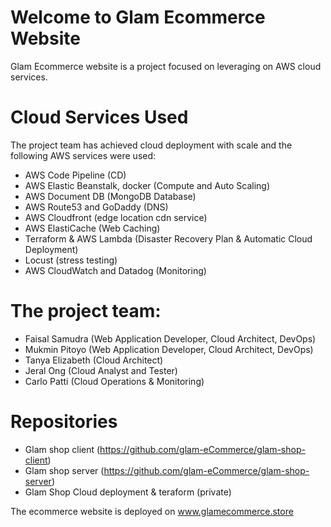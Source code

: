 # Welcome to Glam Ecommerce Website

Glam Ecommerce website is a project focused on leveraging on AWS cloud services.

# Cloud Services Used

The project team has achieved cloud deployment with scale and the following AWS services were used:
- AWS Code Pipeline (CD)
- AWS Elastic Beanstalk, docker (Compute and Auto Scaling)
- AWS Document DB (MongoDB Database)
- AWS Route53 and GoDaddy (DNS)
- AWS Cloudfront (edge location cdn service)
- AWS ElastiCache (Web Caching)
- Terraform  & AWS Lambda (Disaster Recovery Plan & Automatic Cloud Deployment)
- Locust (stress testing)
- AWS CloudWatch and Datadog (Monitoring)

# The project team:
- Faisal Samudra (Web Application Developer, Cloud Architect, DevOps)
- Mukmin Pitoyo (Web Application Developer, Cloud Architect, DevOps)
- Tanya Elizabeth (Cloud Architect)
- Jeral Ong (Cloud Analyst and Tester)
- Carlo Patti (Cloud Operations & Monitoring)

# Repositories
- Glam shop client (https://github.com/glam-eCommerce/glam-shop-client)
- Glam shop server (https://github.com/glam-eCommerce/glam-shop-server)
- Glam Shop Cloud deployment & teraform (private)

The ecommerce website is deployed on www.glamecommerce.store
